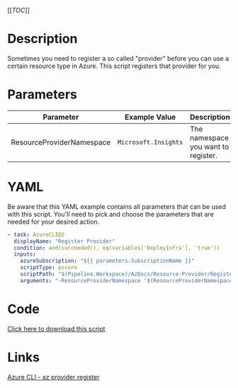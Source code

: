 [[_TOC_]]

# Description

Sometimes you need to register a so called "provider" before you can use a certain resource type in Azure. This script registers that provider for you.

# Parameters

| Parameter                 | Example Value        | Description                         |
| ------------------------- | -------------------- | ----------------------------------- |
| ResourceProviderNamespace | `Microsoft.Insights` | The namespace you want to register. |

# YAML

Be aware that this YAML example contains all parameters that can be used with this script. You'll need to pick and choose the parameters that are needed for your desired action.

```yaml
- task: AzureCLI@2
  displayName: "Register Provider"
  condition: and(succeeded(), eq(variables['DeployInfra'], 'true'))
  inputs:
    azureSubscription: "${{ parameters.SubscriptionName }}"
    scriptType: pscore
    scriptPath: "$(Pipeline.Workspace)/AzDocs/Resource-Provider/Register-Provider.ps1"
    arguments: "-ResourceProviderNamespace '$(ResourceProviderNamespace)'"
```

# Code

[Click here to download this script](../../../../src/Resource-Provider/Register-Provider.ps1)

# Links

[Azure CLI - az provider register](https://docs.microsoft.com/en-us/cli/azure/provider?view=azure-cli-latest#az_provider_register)
